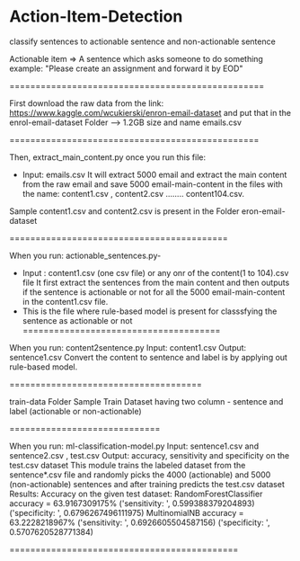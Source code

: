 # Action-Item-Detection
classify sentences to actionable sentence and non-actionable sentence

Actionable item => A sentence which asks someone to do something
example: "Please create an assignment and forward it by EOD"

=================================================

First download the raw data from the link: https://www.kaggle.com/wcukierski/enron-email-dataset
and put that in the enrol-email-dataset Folder --> 1.2GB size and name emails.csv

================================================

Then, extract_main_content.py once you run this file: 
  - Input:  emails.csv
  It will extract 5000 email and extract the main content from the raw email and save 5000 email-main-content in the files with the name: content1.csv , content2.csv ........ content104.csv.

Sample content1.csv and content2.csv is present in the Folder eron-email-dataset

==========================================

When you run: actionable_sentences.py- 
  - Input : content1.csv  (one csv file) or any onr of the content(1 to 104).csv file
  It first extract the sentences from the main content and then outputs if the sentence is actionable or not for all the 5000 email-main-content in the content1.csv file.
  - This is the file where rule-based model is present for classsfying the sentence as actionable or not
  ======================================
  
  When you run: content2sentence.py
    Input: content1.csv Output: sentence1.csv
  Convert the content to sentence and label is by applying out rule-based model.
  
  =====================================
  
  train-data Folder
  Sample Train Dataset having two column - sentence and label (actionable or non-actionable)
  
=============================
  
  When you run: ml-classification-model.py
   Input: sentence1.csv and sentence2.csv , test.csv
   Output: accuracy, sensitivity and specificity on the test.csv dataset
   This module trains the labeled dataset from the sentence*.csv file and randomly picks the 4000 (actionable) and 5000 (non-actionable) sentences and after training 
   predicts the test.csv dataset
   Results:
   Accuracy on the given test dataset:
RandomForestClassifier accuracy = 63.9167309175%
('sensitivity: ', 0.599388379204893)
('specificity: ', 0.6796267496111975)
MultinomialNB accuracy = 63.2228218967%
('sensitivity: ', 0.6926605504587156)
('specificity: ', 0.5707620528771384)

============================================  
  
